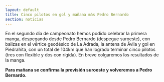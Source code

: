 ```yaml
---
layout: default
title: Cinco pilotos en gol y mañana más Pedro Bernardo
section: noticias
---
```


En el segundo día de campeonato hemos podido celebrar la primera manga, despegando desde Pedro Bernardo (despegue suroeste), con balizas en el vértice geodésico de La Adrada, la antena de Ávila y gol en Piedrahita, con un total de 104km que han logrado terminar cinco pilotos (tres con flexible y dos con rígida). En breve colgaremos los resultados de la manga.

**Para mañana se confirma la previsión suroeste y volveremos a Pedro Bernardo.**
